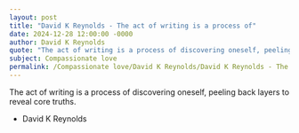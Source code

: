 ```yaml
---
layout: post
title: "David K Reynolds - The act of writing is a process of"
date: 2024-12-28 12:00:00 -0000
author: David K Reynolds
quote: "The act of writing is a process of discovering oneself, peeling back layers to reveal core truths."
subject: Compassionate love
permalink: /Compassionate love/David K Reynolds/David K Reynolds - The act of writing is a process of
---
```


The act of writing is a process of discovering oneself, peeling back layers to reveal core truths.

- David K Reynolds
